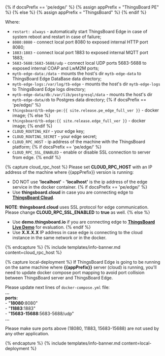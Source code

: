 {% if docsPrefix == 'pe/edge/' %}
{% assign appPrefix = "ThingsBoard PE" %}
{% else %}
{% assign appPrefix = "ThingsBoard" %}
{% endif %}

Where:    
- `restart: always` - automatically start ThingsBoard Edge in case of system reboot and restart in case of failure;
- `8080:8080` - connect local port 8080 to exposed internal HTTP port 8080;
- `1883:1883` - connect local port 1883 to exposed internal MQTT port 1883;
- `5683-5688:5683-5688/udp` - connect local UDP ports 5683-5688 to exposed internal COAP and LwM2M ports;
- `mytb-edge-data:/data` - mounts the host's dir `mytb-edge-data` to ThingsBoard Edge DataBase data directory;
- `mytb-edge-logs:/var/log/tb-edge` - mounts the host's dir `mytb-edge-logs` to ThingsBoard Edge logs directory;
- `mytb-edge-data/db:/var/lib/postgresql/data` - mounts the host's dir `mytb-edge-data/db` to Postgres data directory;
{% if docsPrefix == 'pe/edge/' %}
- `thingsboard/tb-edge-pe:{{ site.release.pe_edge_full_ver }}` - docker image;
{% else %}
- `thingsboard/tb-edge:{{ site.release.edge_full_ver }}` - docker image;
{% endif %}
- `CLOUD_ROUTING_KEY` - your edge key;
- `CLOUD_ROUTING_SECRET` - your edge secret;
- `CLOUD_RPC_HOST` - ip address of the machine with the ThingsBoard platform;
{% if docsPrefix == 'pe/edge/' %}
- `CLOUD_RPC_SSL_ENABLED` - enable or disable SSL connection to server from edge.
{% endif %}

{% capture cloud_rpc_host %}
Please set **CLOUD_RPC_HOST** with an IP address of the machine where {{appPrefix}} version is running:
* DO NOT use **'localhost'** - **'localhost'** is the ip address of the edge service in the docker container.
{% if docsPrefix == 'pe/edge/' %}
* Use **thingsboard.cloud** in case you are connecting edge to [**ThingsBoard Cloud**](https://thingsboard.cloud/signup).

**NOTE**: **thingsboard.cloud** uses SSL protocol for edge communication.
Please change **CLOUD_RPC_SSL_ENABLED** to **true** as well.
{% else %}
* Use **demo.thingsboard.io** if you are connecting edge to [**ThingsBoard Live Demo**](https://demo.thingsboard.io/signup) for evaluation.
{% endif %}
* Use **X.X.X.X** IP address in case edge is connecting to the cloud instance in the same network or in the docker.

{% endcapture %}
{% include templates/info-banner.md content=cloud_rpc_host %}

{% capture local-deployment %}
If ThingsBoard Edge is going to be running on the same machine where **{{appPrefix}}** server (cloud) is running, you'll need to update docker compose port mapping to avoid port collision between ThingsBoard server and ThingsBoard Edge.
 
Please update next lines of `docker-compose.yml` file:
<br>**...**
<br>**ports:**
<br> - "**18080**:8080"
<br> - "**11883**:1883"
<br> - "**15683-15688**:5683-5688/udp"
<br>**...**

Please make sure ports above (18080, 11883, 15683-15688) are not used by any other application.

{% endcapture %}
{% include templates/info-banner.md content=local-deployment %}

